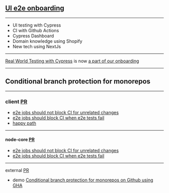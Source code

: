 

## [UI e2e onboarding](https://extend-workspace.slack.com/archives/CEZTP0H70/p1652455666164989)
--- 
* UI testing with Cypress
* CI with Github Actions
* Cypress Dashboard
* Domain knowledge using Shopify
* New tech using NextJs

---

[Real World Testing with Cypress](https://learn.cypress.io/tutorials) is now [a part of our onboarding](https://helloextend.atlassian.net/wiki/spaces/ENG/pages/1328546161/Training+-+Product+Engineers#Testing)

---
## Conditional branch protection for monorepos 
---
### client [PR](https://github.com/helloextend/client/pull/3977)
* [e2e jobs should not block CI for unrelated changes](https://github.com/helloextend/client/pull/3989)
* [e2e jobs should block CI when e2e tests fail](https://github.com/helloextend/client/pull/3987)
* [happy path](https://github.com/helloextend/client/pull/4000)
   
--- 
#### node-core [PR](https://github.com/helloextend/node-core/pull/9788)
* [e2e jobs should not block CI for unrelated changes](https://github.com/helloextend/node-core/pull/9795)
* [e2e jobs should block CI when e2e tests fail](https://github.com/helloextend/node-core/pull/9796)

---    
external [PR](https://github.com/muratkeremozcan/lerna-react-ts-cypress/pull/67/files)
* demo [Conditional branch protection for monorepos on Github using GHA](https://youtu.be/BFAou8IDTLQ)
